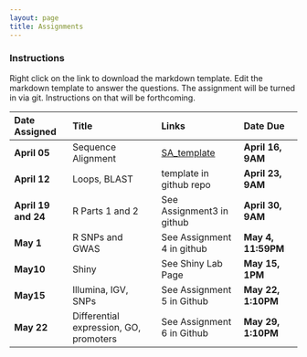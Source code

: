 ```yaml
---
layout: page
title: Assignments
---
```



### Instructions

Right click on the link to download the markdown template.  Edit the markdown template to answer the questions.  The assignment will be turned in via git.  Instructions on that will be forthcoming.

| Date Assigned       | Title              | Links                                                                   | Date Due           |
|:--------------------|:-------------------|:------------------------------------------------------------------------|:-------------------|
| __April 05__        | Sequence Alignment | [SA_template]({{site.baseurl}}/assignments/Assignment_1_SA_template.md) | __April 16, 9AM__  |
| __April 12__        | Loops, BLAST       | template in github repo                                                 | __April 23, 9AM__  |
| __April 19 and 24__ | R Parts 1 and 2    | See Assignment3 in github                                               | __April 30, 9AM__  |
| __May 1__           | R SNPs and GWAS    | See Assignment 4 in github                                              | __May 4, 11:59PM__ |
| __May10__           | Shiny              | See Shiny Lab Page                                                      | __May 15, 1PM__    |
| __May15__          | Illumina, IGV, SNPs | See Assignment 5 in Github | __May 22, 1:10PM__  |
| __May 22__  | Differential expression, GO, promoters  | See Assignment 6 in Github | __May 29, 1:10PM__  |
